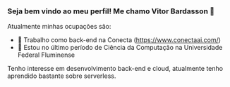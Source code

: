 ### Seja bem vindo ao meu perfil! Me chamo Vitor Bardasson 👋


Atualmente minhas ocupações são:

- 🔭 Trabalho como back-end na Conecta (https://www.conectaai.com/)
- 🌱 Estou no último período de Ciência da Computação na Universidade Federal Fluminense

 Tenho interesse em desenvolvimento back-end e cloud, atualmente tenho aprendido bastante sobre serverless.

